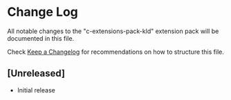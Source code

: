 # Change Log

All notable changes to the "c-extensions-pack-kld" extension pack will be documented in this file.

Check [Keep a Changelog](http://keepachangelog.com/) for recommendations on how to structure this file.

## [Unreleased]

- Initial release
